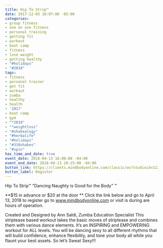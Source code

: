 ```yaml
---
title: Hip To Strip™
date: 2017-12-03 10:07:00 -05:00
categories:
- group fitness
- one on one fitness
- personal training
- getting fit
- workout
- boot camp
- fitness
- lose weight
- getting healthy
- "#holidays"
- "#2018"
tags:
- fitness
- personal trainer
- get fit
- workout
- zumba
- healthy
- health
- '2017'
- boot camp
- gym
- "*2018"
- "*weightloss"
- "#shakealogy"
- "#herbalife"
- "#holidays"
- "#310shakes"
- "#spin"
has_time_and_date: true
event_date: 2018-04-13 18:00:00 -04:00
event_end_date: 2018-04-13 20:15:00 -04:00
button_link: https://clients.mindbodyonline.com/classic/ws?studioid=112719&stype=-8&sVT=37&sView=day&sLoc=0&date=11/20/17
button_label: Register
---
```


Hip To Strip™
“Dancing Naughty is Good for the Body” ™

**$15 in advance or $20 at the door
**
Click the link below and go to April 13, 2018 to register
go to www.mindbodyonline.com  or visit is during are hours of operation.

Created and Designed by Ann Saldi, Zumba Education Specialist
This striptease based workout takes the basic moves of striptease and combines them with various dance elements. It’s an INSPIRING and EMPOWERING workout for ALL levels. You will be dancing sexy to all different rhythms that will build confidence, enhance flexibility, and tone your body all while you flaunt your best assets. So let’s Sweat Sexy!!!
